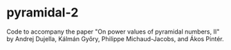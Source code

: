 # pyramidal-2
Code to accompany the paper "On power values of pyramidal numbers, II" by Andrej Dujella, Kálmán Győry, Philippe Michaud-Jacobs, and Ákos Pintér.
